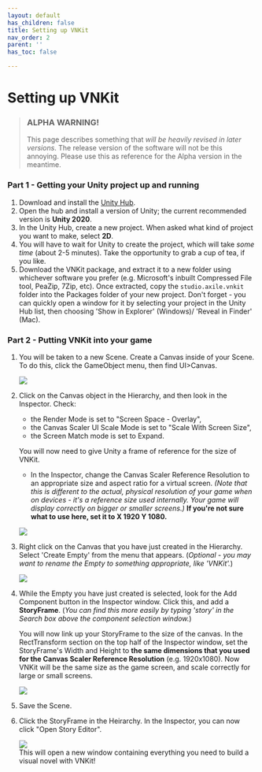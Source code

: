 ```yaml
---
layout: default
has_children: false
title: Setting up VNKit
nav_order: 2
parent: ''
has_toc: false

---
```

# Setting up VNKit

> ### ALPHA WARNING!
>
> This page describes something that _will be heavily revised in later versions_. The release version of the software will not be this annoying. Please use this as reference for the Alpha version in the meantime.

### Part 1 - Getting your Unity project up and running

1. Download and install the [Unity Hub](https://unity3d.com/get-unity/download).
2. Open the hub and install a version of Unity; the current recommended version is **Unity 2020**.
3. In the Unity Hub, create a new project. When asked what kind of project you want to make, select **2D**.
4. You will have to wait for Unity to create the project, which will take _some time_ (about 2-5 minutes). Take the opportunity to grab a cup of tea, if you like.
5. Download the VNKit package, and extract it to a new folder using whichever software you prefer (e.g. Microsoft's inbuilt Compressed File tool, PeaZip, 7Zip, etc). Once extracted, copy the `studio.axile.vnkit` folder into the Packages folder of your new project. Don't forget - you can quickly open a window for it by selecting your project in the Unity Hub list, then choosing 'Show in Explorer' (Windows)/ 'Reveal in Finder' (Mac).

### Part 2 - Putting VNKit into your game

1. You will be taken to a new Scene. Create a Canvas inside of your Scene. To do this, click the GameObject menu, then find UI>Canvas.

   ![](/assets/images/gameobj.png)
2. Click on the Canvas object in the Hierarchy, and then look in the Inspector. Check:
   * the Render Mode is set to "Screen Space - Overlay",
   * the Canvas Scaler UI Scale Mode is set to "Scale With Screen Size",
   * the Screen Match mode is set to Expand.

   You will now need to give Unity a frame of reference for the size of VNKit. 
   * In the Inspector, change the Canvas Scaler Reference Resolution to an appropriate size and aspect ratio for a virtual screen. _(Note that this is different to the actual, physical resolution of your game when on devices - it's a reference size used internally. Your game will display correctly on bigger or smaller screens.)_ **If you're not sure what to use here, set it to X 1920 Y 1080.**
   
    ![](/assets/images/menu4.png)
3. Right click on the Canvas that you have just created in the Hierarchy. Select 'Create Empty' from the menu that appears. (_Optional - you may want to rename the Empty to something appropriate, like 'VNKit'._)

   ![](/assets/images/menu2.png)
4. While the Empty you have just created is selected, look for the Add Component button in the Inspector window. Click this, and add a **StoryFrame**. (_You can find this more easily by typing 'story' in the Search box above the component selection window._)

   You will now link up your StoryFrame to the size of the canvas. In the RectTransform section on the top half of the Inspector window, set the StoryFrame's Width and Height to **the same dimensions that you used for the Canvas Scaler Reference Resolution** (e.g. 1920x1080). Now VNKit will be the same size as the game screen, and scale correctly for large or small screens.

   ![](/assets/images/menu3.png)
5. Save the Scene.
6. Click the StoryFrame in the Heirarchy. In the Inspector, you can now click "Open Story Editor".

   ![](/assets/images/storyframe.png)  
   This will open a new window containing everything you need to build a visual novel with VNKit!